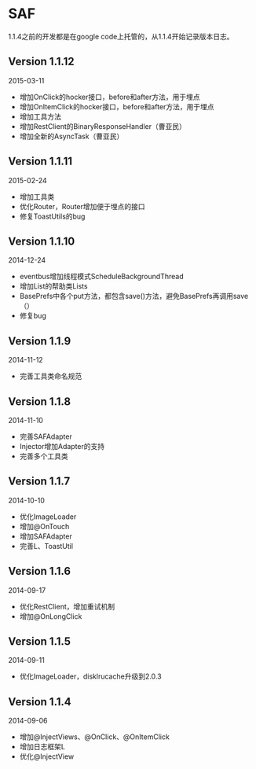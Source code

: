 SAF
===
1.1.4之前的开发都是在google code上托管的，从1.1.4开始记录版本日志。

Version 1.1.12
---
2015-03-11
 *  增加OnClick的hocker接口，before和after方法，用于埋点
 *  增加OnItemClick的hocker接口，before和after方法，用于埋点
 *  增加工具方法
 *  增加RestClient的BinaryResponseHandler（曹亚民）
 *  增加全新的AsyncTask（曹亚民）

Version 1.1.11
---
2015-02-24
 *  增加工具类
 *  优化Router，Router增加便于埋点的接口
 *  修复ToastUtils的bug

Version 1.1.10
---
2014-12-24
 *  eventbus增加线程模式ScheduleBackgroundThread
 *  增加List的帮助类Lists
 *  BasePrefs中各个put方法，都包含save()方法，避免BasePrefs再调用save（）
 *  修复bug

Version 1.1.9
---
2014-11-12
 *  完善工具类命名规范

Version 1.1.8
---
2014-11-10
 *  完善SAFAdapter
 *  Injector增加Adapter的支持
 *  完善多个工具类

Version 1.1.7
---
2014-10-10
 *  优化ImageLoader
 *  增加@OnTouch
 *  增加SAFAdapter
 *  完善L、ToastUtil

Version 1.1.6
---
2014-09-17
 *  优化RestClient，增加重试机制
 *  增加@OnLongClick

Version 1.1.5
---
2014-09-11
 *  优化ImageLoader，disklrucache升级到2.0.3

Version 1.1.4
---
2014-09-06
 *  增加@InjectViews、@OnClick、@OnItemClick
 *  增加日志框架L
 *  优化@InjectView
